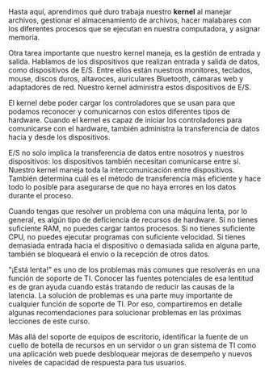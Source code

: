 Hasta aquí, aprendimos qué duro trabaja nuestro **kernel** al manejar archivos, gestionar el almacenamiento de archivos, hacer malabares con los diferentes procesos que se ejecutan en nuestra computadora, y asignar memoria.

Otra tarea importante que nuestro kernel maneja, es la gestión de entrada y salida. Hablamos de los dispositivos que realizan entrada y salida de datos, como dispositivos de E/S. Entre ellos están nuestros monitores, teclados, mouse, discos duros, altavoces, auriculares Bluetooth, cámaras web y adaptadores de red. Nuestro kernel administra estos dispositivos de E/S.

El kernel debe poder cargar los controladores que se usan para que podamos reconocer y comunicarnos con estos diferentes tipos de hardware. Cuando el kernel es capaz de iniciar los controladores para comunicarse con el hardware, también administra la transferencia de datos hacia y desde los dispositivos.

E/S no solo implica la transferencia de datos entre nosotros y nuestros dispositivos: los dispositivos también necesitan comunicarse entre sí. Nuestro kernel maneja toda la intercomunicación entre dispositivos. También determina cuál es el método de transferencia más eficiente y hace todo lo posible para asegurarse de que no haya errores en los datos durante el proceso.

Cuando tengas que resolver un problema con una máquina lenta, por lo general, es algún tipo de deficiencia de recursos de hardware. Si no tienes suficiente RAM, no puedes cargar tantos procesos. Si no tienes suficiente CPU, no puedes ejecutar programas con suficiente velocidad. Si tienes demasiada entrada hacia el dispositivo o demasiada salida en alguna parte, también se bloqueará el envío o la recepción de otros datos.

"¡Está lenta!" es uno de los problemas más comunes que resolverás en una función de soporte de TI. Conocer las fuentes potenciales de esa lentitud es de gran ayuda cuando estás tratando de reducir las causas de la latencia. La solución de problemas es una parte muy importante de cualquier función de soporte de TI. Por eso, compartiremos en detalle algunas recomendaciones para solucionar problemas en las próximas lecciones de este curso.

Más allá del soporte de equipos de escritorio, identificar la fuente de un cuello de botella de recursos en un servidor o un gran sistema de TI como una aplicación web puede desbloquear mejoras de desempeño y nuevos niveles de capacidad de respuesta para tus usuarios.
